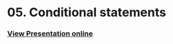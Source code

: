 # 05. Conditional statements
### [View Presentation online](https://rawgit.com/TelerikAcademy/SchoolAcademy/master/2015-10-Java-Fundamentals-1/03.%20Operators-and-expressions/slides/index.html)